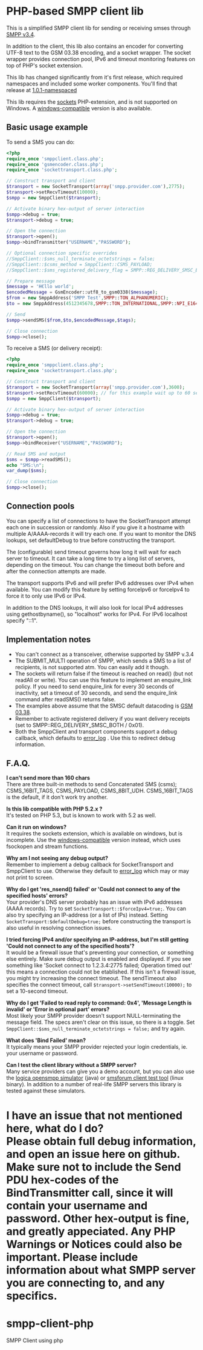 PHP-based SMPP client lib
=============

This is a simplified SMPP client lib for sending or receiving smses through [SMPP v3.4](http://www.smsforum.net/SMPP_v3_4_Issue1_2.zip).

In addition to the client, this lib also contains an encoder for converting UTF-8 text to the GSM 03.38 encoding, and a socket wrapper. The socket wrapper provides connection pool, IPv6 and timeout monitoring features on top of PHP's socket extension.

This lib has changed significantly from it's first release, which required namespaces and included some worker components. You'll find that release at [1.0.1-namespaced](https://github.com/onlinecity/php-smpp/tree/1.0.1-namespaced)

This lib requires the [sockets](http://www.php.net/manual/en/book.sockets.php) PHP-extension, and is not supported on Windows. A [windows-compatible](https://github.com/onlinecity/php-smpp/tree/windows-compatible) version is also available.


Basic usage example
-----

To send a SMS you can do:

``` php
<?php
require_once 'smppclient.class.php';
require_once 'gsmencoder.class.php';
require_once 'sockettransport.class.php';

// Construct transport and client
$transport = new SocketTransport(array('smpp.provider.com'),2775);
$transport->setRecvTimeout(10000);
$smpp = new SmppClient($transport);

// Activate binary hex-output of server interaction
$smpp->debug = true;
$transport->debug = true;

// Open the connection
$transport->open();
$smpp->bindTransmitter("USERNAME","PASSWORD");

// Optional connection specific overrides
//SmppClient::$sms_null_terminate_octetstrings = false;
//SmppClient::$csms_method = SmppClient::CSMS_PAYLOAD;
//SmppClient::$sms_registered_delivery_flag = SMPP::REG_DELIVERY_SMSC_BOTH;

// Prepare message
$message = 'H€llo world';
$encodedMessage = GsmEncoder::utf8_to_gsm0338($message);
$from = new SmppAddress('SMPP Test',SMPP::TON_ALPHANUMERIC);
$to = new SmppAddress(4512345678,SMPP::TON_INTERNATIONAL,SMPP::NPI_E164);

// Send
$smpp->sendSMS($from,$to,$encodedMessage,$tags);

// Close connection
$smpp->close();
```

To receive a SMS (or delivery receipt):

``` php
<?php
require_once 'smppclient.class.php';
require_once 'sockettransport.class.php';

// Construct transport and client
$transport = new SocketTransport(array('smpp.provider.com'),3600);
$transport->setRecvTimeout(60000); // for this example wait up to 60 seconds for data
$smpp = new SmppClient($transport);

// Activate binary hex-output of server interaction
$smpp->debug = true;
$transport->debug = true;

// Open the connection
$transport->open();
$smpp->bindReceiver("USERNAME","PASSWORD");

// Read SMS and output
$sms = $smpp->readSMS();
echo "SMS:\n";
var_dump($sms);

// Close connection
$smpp->close();
```


Connection pools
-----
You can specify a list of connections to have the SocketTransport attempt each one in succession or randomly. Also if you give it a hostname with multiple A/AAAA-records it will try each one.
If you want to monitor the DNS lookups, set defaultDebug to true before constructing the transport.

The (configurable) send timeout governs how long it will wait for each server to timeout. It can take a long time to try a long list of servers, depending on the timeout. You can change the timeout both before and after the connection attempts are made.

The transport supports IPv6 and will prefer IPv6 addresses over IPv4 when available. You can modify this feature by setting forceIpv6 or forceIpv4 to force it to only use IPv6 or IPv4.

In addition to the DNS lookups, it will also look for local IPv4 addresses using gethostbyname(), so "localhost" works for IPv4. For IPv6 localhost specify "::1". 


Implementation notes
-----

 - You can't connect as a transceiver, otherwise supported by SMPP v.3.4
 - The SUBMIT_MULTI operation of SMPP, which sends a SMS to a list of recipients, is not supported atm. You can easily add it though.
 - The sockets will return false if the timeout is reached on read() (but not readAll or write). 
   You can use this feature to implement an enquire_link policy. If you need to send enquire_link for every 30 seconds of inactivity, 
   set a timeout of 30 seconds, and send the enquire_link command after readSMS() returns false.
 - The examples above assume that the SMSC default datacoding is [GSM 03.38](http://en.wikipedia.org/wiki/GSM_03.38).
 - Remember to activate registered delivery if you want delivery receipts (set to SMPP::REG_DELIVERY_SMSC_BOTH / 0x01).
 - Both the SmppClient and transport components support a debug callback, which defaults to [error_log](http://www.php.net/manual/en/function.error-log.php) . Use this to redirect debug information.
 
F.A.Q.
-----

**I can't send more than 160 chars**  
There are three built-in methods to send Concatenated SMS (csms); CSMS_16BIT_TAGS, CSMS_PAYLOAD, CSMS_8BIT_UDH. CSMS_16BIT_TAGS is the default, if it don't work try another.

**Is this lib compatible with PHP 5.2.x ?**  
It's tested on PHP 5.3, but is known to work with 5.2 as well.

**Can it run on windows?**  
It requires the sockets extension, which is available on windows, but is incomplete. Use the [windows-compatible](https://github.com/onlinecity/php-smpp/tree/windows-compatible) version instead, which uses fsockopen and stream functions.

**Why am I not seeing any debug output?**  
Remember to implement a debug callback for SocketTransport and SmppClient to use. Otherwise they default to [error_log](http://www.php.net/manual/en/function.error-log.php) which may or may not print to screen. 

**Why do I get 'res_nsend() failed' or 'Could not connect to any of the specified hosts' errors?**  
Your provider's DNS server probably has an issue with IPv6 addresses (AAAA records). Try to set ```SocketTransport::$forceIpv4=true;```. You can also try specifying an IP-address (or a list of IPs) instead. Setting ```SocketTransport:$defaultDebug=true;``` before constructing the transport is also useful in resolving connection issues.

**I tried forcing IPv4 and/or specifying an IP-address, but I'm still getting 'Could not connect to any of the specified hosts'?**  
It would be a firewall issue that's preventing your connection, or something else entirely. Make sure debug output is enabled and displayed. If you see something like 'Socket connect to 1.2.3.4:2775 failed; Operation timed out' this means a connection could not be etablished. If this isn't a firewall issue, you might try increasing the connect timeout. The sendTimeout also specifies the connect timeout, call ```$transport->setSendTimeout(10000);``` to set a 10-second timeout.

**Why do I get 'Failed to read reply to command: 0x4', 'Message Length is invalid' or 'Error in optional part' errors?**  
Most likely your SMPP provider doesn't support NULL-terminating the message field. The specs aren't clear on this issue, so there is a toggle. Set ```SmppClient::$sms_null_terminate_octetstrings = false;``` and try again.  

**What does 'Bind Failed' mean?**  
It typically means your SMPP provider rejected your login credentials, ie. your username or password.

**Can I test the client library without a SMPP server?**  
Many service providers can give you a demo account, but you can also use the [logica opensmpp simulator](http://opensmpp.logica.com/CommonPart/Introduction/Introduction.htm#simulator) (java) or [smsforum client test tool](http://www.smsforum.net/sctt_v1.0.Linux.tar.gz) (linux binary). In addition to a number of real-life SMPP servers this library is tested against these simulators.

**I have an issue that not mentioned here, what do I do?**  
Please obtain full debug information, and open an issue here on github. Make sure not to include the Send PDU hex-codes of the BindTransmitter call, since it will contain your username and password. Other hex-output is fine, and greatly appeciated. Any PHP Warnings or Notices could also be important. Please include information about what SMPP server you are connecting to, and any specifics.
=======
smpp-client-php
===============

SMPP Client using php
